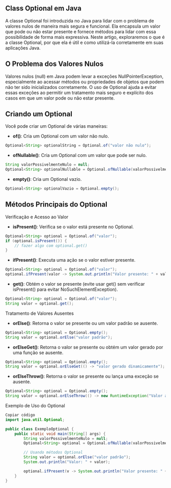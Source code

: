 ## Class Optional em Java
A classe Optional foi introduzida no Java para lidar com o problema de valores nulos de maneira mais segura e funcional. Ela encapsula um valor que pode ou não estar presente e fornece métodos para lidar com essa possibilidade de forma mais expressiva. Neste artigo, exploraremos o que é a classe Optional, por que ela é útil e como utilizá-la corretamente em suas aplicações Java.

## O Problema dos Valores Nulos
Valores nulos (null) em Java podem levar a exceções NullPointerException, especialmente ao acessar métodos ou propriedades de objetos que podem não ter sido inicializados corretamente. O uso de Optional ajuda a evitar essas exceções ao permitir um tratamento mais seguro e explícito dos casos em que um valor pode ou não estar presente.

## Criando um Optional
Você pode criar um Optional de várias maneiras:

- **of()**: Cria um Optional com um valor não nulo.

```java
Optional<String> optionalString = Optional.of("valor não nulo");
```
- **ofNullable()**: Cria um Optional com um valor que pode ser nulo.

```java
String valorPossivelmenteNulo = null;
Optional<String> optionalNullable = Optional.ofNullable(valorPossivelmenteNulo);
```
- **empty()**: Cria um Optional vazio.

```java
Optional<String> optionalVazio = Optional.empty();
```
## Métodos Principais do Optional
Verificação e Acesso ao Valor
- **isPresent()**: Verifica se o valor está presente no Optional.

```java
Optional<String> optional = Optional.of("valor");
if (optional.isPresent()) {
    // fazer algo com optional.get()
}
```
- **ifPresent()**: Executa uma ação se o valor estiver presente.

```java
Optional<String> optional = Optional.of("valor");
optional.ifPresent(valor -> System.out.println("Valor presente: " + valor));
```
- **get()**: Obtém o valor se presente (evite usar get() sem verificar isPresent() para evitar NoSuchElementException).

```java
Optional<String> optional = Optional.of("valor");
String valor = optional.get();
```
Tratamento de Valores Ausentes
- **orElse()**: Retorna o valor se presente ou um valor padrão se ausente.

```java
Optional<String> optional = Optional.empty();
String valor = optional.orElse("valor padrão");
```
- **orElseGet()**: Retorna o valor se presente ou obtém um valor gerado por uma função se ausente.

```java
Optional<String> optional = Optional.empty();
String valor = optional.orElseGet(() -> "valor gerado dinamicamente");
```
- **orElseThrow()**: Retorna o valor se presente ou lança uma exceção se ausente.

```java
Optional<String> optional = Optional.empty();
String valor = optional.orElseThrow(() -> new RuntimeException("Valor ausente"));
```
Exemplo de Uso do Optional
```java
Copiar código
import java.util.Optional;

public class ExemploOptional {
    public static void main(String[] args) {
        String valorPossivelmenteNulo = null;
        Optional<String> optional = Optional.ofNullable(valorPossivelmenteNulo);

        // Usando métodos Optional
        String valor = optional.orElse("valor padrão");
        System.out.println("Valor: " + valor);

        optional.ifPresent(v -> System.out.println("Valor presente: " + v));
    }
}
```